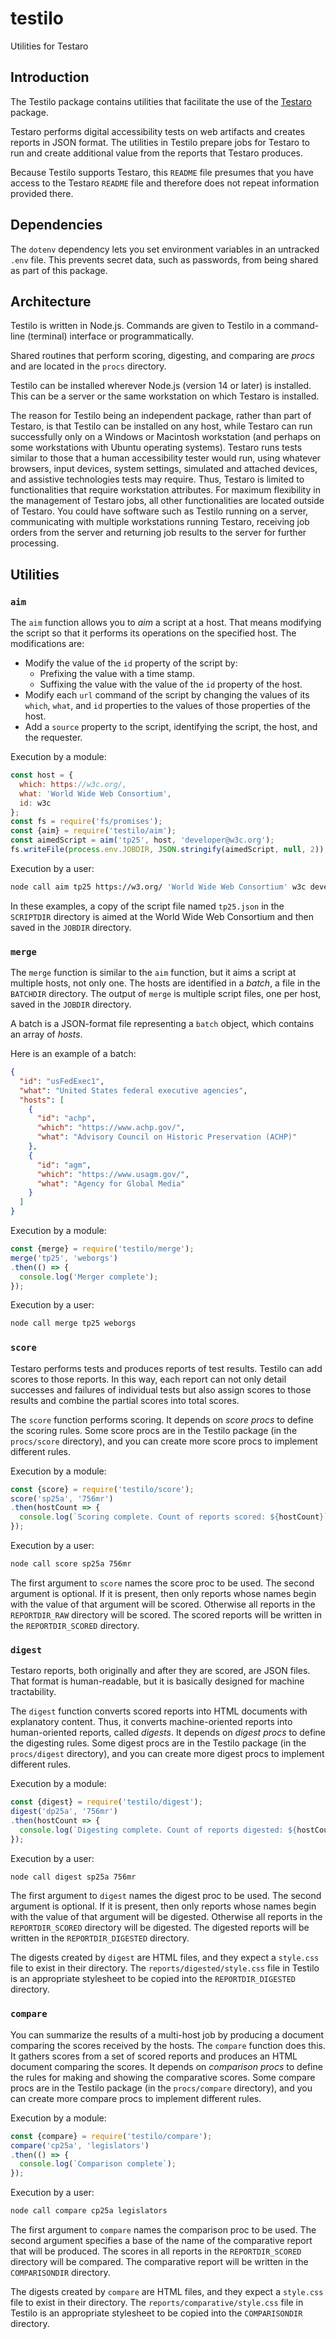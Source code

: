 # testilo
Utilities for Testaro

## Introduction

The Testilo package contains utilities that facilitate the use of the [Testaro](https://www.npmjs.com/package/testaro) package.

Testaro performs digital accessibility tests on web artifacts and creates reports in JSON format. The utilities in Testilo prepare jobs for Testaro to run and create additional value from the reports that Testaro produces.

Because Testilo supports Testaro, this `README` file presumes that you have access to the Testaro `README` file and therefore does not repeat information provided there.

## Dependencies

The `dotenv` dependency lets you set environment variables in an untracked `.env` file. This prevents secret data, such as passwords, from being shared as part of this package.

## Architecture

Testilo is written in Node.js. Commands are given to Testilo in a command-line (terminal) interface or programmatically.

Shared routines that perform scoring, digesting, and comparing are _procs_ and are located in the `procs` directory.

Testilo can be installed wherever Node.js (version 14 or later) is installed. This can be a server or the same workstation on which Testaro is installed.

The reason for Testilo being an independent package, rather than part of Testaro, is that Testilo can be installed on any host, while Testaro can run successfully only on a Windows or Macintosh workstation (and perhaps on some workstations with Ubuntu operating systems). Testaro runs tests similar to those that a human accessibility tester would run, using whatever browsers, input devices, system settings, simulated and attached devices, and assistive technologies tests may require. Thus, Testaro is limited to functionalities that require workstation attributes. For maximum flexibility in the management of Testaro jobs, all other functionalities are located outside of Testaro. You could have software such as Testilo running on a server, communicating with multiple workstations running Testaro, receiving job orders from the server and returning job results to the server for further processing.

## Utilities

### `aim`

The `aim` function allows you to _aim_ a script at a host. That means modifying the script so that it performs its operations on the specified host. The modifications are:
- Modify the value of the `id` property of the script by:
   - Prefixing the value with a time stamp.
   - Suffixing the value with the value of the `id` property of the host.
- Modify each `url` command of the script by changing the values of its `which`, `what`, and `id` properties to the values of those properties of the host.
- Add a `source` property to the script, identifying the script, the host, and the requester.

Execution by a module:

```javaScript
const host = {
  which: https://w3c.org/,
  what: 'World Wide Web Consortium',
  id: w3c
};
const fs = require('fs/promises');
const {aim} = require('testilo/aim');
const aimedScript = aim('tp25', host, 'developer@w3c.org');
fs.writeFile(process.env.JOBDIR, JSON.stringify(aimedScript, null, 2));
```

Execution by a user:

```bash
node call aim tp25 https://w3.org/ 'World Wide Web Consortium' w3c developer@w3c.org
```

In these examples, a copy of the script file named `tp25.json` in the `SCRIPTDIR` directory is aimed at the World Wide Web Consortium and then saved in the `JOBDIR` directory.

### `merge`

The `merge` function is similar to the `aim` function, but it aims a script at multiple hosts, not only one. The hosts are identified in a _batch_, a file in the `BATCHDIR` directory. The output of `merge` is multiple script files, one per host, saved in the `JOBDIR` directory.

A batch is a JSON-format file representing a `batch` object, which contains an array of _hosts_.

Here is an example of a batch:

```json
{
  "id": "usFedExec1",
  "what": "United States federal executive agencies",
  "hosts": [
    {
      "id": "achp",
      "which": "https://www.achp.gov/",
      "what": "Advisory Council on Historic Preservation (ACHP)"
    },
    {
      "id": "agm",
      "which": "https://www.usagm.gov/",
      "what": "Agency for Global Media"
    }
  ]
}
```

Execution by a module:

```javaScript
const {merge} = require('testilo/merge');
merge('tp25', 'weborgs')
.then(() => {
  console.log('Merger complete');
});
```

Execution by a user:

```bash
node call merge tp25 weborgs
```

### `score`

Testaro performs tests and produces reports of test results. Testilo can add scores to those reports. In this way, each report can not only detail successes and failures of individual tests but also assign scores to those results and combine the partial scores into total scores.

The `score` function performs scoring. It depends on _score procs_ to define the scoring rules. Some score procs are in the Testilo package (in the `procs/score` directory), and you can create more score procs to implement different rules.

Execution by a module:

```javaScript
const {score} = require('testilo/score');
score('sp25a', '756mr')
.then(hostCount => {
  console.log(`Scoring complete. Count of reports scored: ${hostCount}`);
});
```

Execution by a user:

```bash
node call score sp25a 756mr
```

The first argument to `score` names the score proc to be used. The second argument is optional. If it is present, then only reports whose names begin with the value of that argument will be scored. Otherwise all reports in the `REPORTDIR_RAW` directory will be scored. The scored reports will be written in the `REPORTDIR_SCORED` directory.

### `digest`

Testaro reports, both originally and after they are scored, are JSON files. That format is human-readable, but it is basically designed for machine tractability.

The `digest` function converts scored reports into HTML documents with explanatory content. Thus, it converts machine-oriented reports into human-oriented reports, called _digests_. It depends on _digest procs_ to define the digesting rules. Some digest procs are in the Testilo package (in the `procs/digest` directory), and you can create more digest procs to implement different rules.

Execution by a module:

```javaScript
const {digest} = require('testilo/digest');
digest('dp25a', '756mr')
.then(hostCount => {
  console.log(`Digesting complete. Count of reports digested: ${hostCount}.`);
});
```

Execution by a user:

```bash
node call digest sp25a 756mr
```

The first argument to `digest` names the digest proc to be used. The second argument is optional. If it is present, then only reports whose names begin with the value of that argument will be digested. Otherwise all reports in the `REPORTDIR_SCORED` directory will be digested. The digested reports will be written in the `REPORTDIR_DIGESTED` directory.

The digests created by `digest` are HTML files, and they expect a `style.css` file to exist in their directory. The `reports/digested/style.css` file in Testilo is an appropriate stylesheet to be copied into the `REPORTDIR_DIGESTED` directory.

### `compare`

You can summarize the results of a multi-host job by producing a document comparing the scores received by the hosts. The `compare` function does this. It gathers scores from a set of scored reports and produces an HTML document comparing the scores. It depends on _comparison procs_ to define the rules for making and showing the comparative scores. Some compare procs are in the Testilo package (in the `procs/compare` directory), and you can create more compare procs to implement different rules.

Execution by a module:

```javaScript
const {compare} = require('testilo/compare');
compare('cp25a', 'legislators')
.then(() => {
  console.log(`Comparison complete`);
});
```

Execution by a user:

```bash
node call compare cp25a legislators
```

The first argument to `compare` names the comparison proc to be used. The second argument specifies a base of the name of the comparative report that will be produced. The scores in all reports in the `REPORTDIR_SCORED` directory will be compared. The comparative report will be written in the `COMPARISONDIR` directory.

The digests created by `compare` are HTML files, and they expect a `style.css` file to exist in their directory. The `reports/comparative/style.css` file in Testilo is an appropriate stylesheet to be copied into the `COMPARISONDIR` directory.
